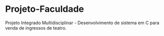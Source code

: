 # Projeto-Faculdade
Projeto Integrado Multidisciplinar - Desenvolvimento de sistema em C para venda de ingressos de teatro.
